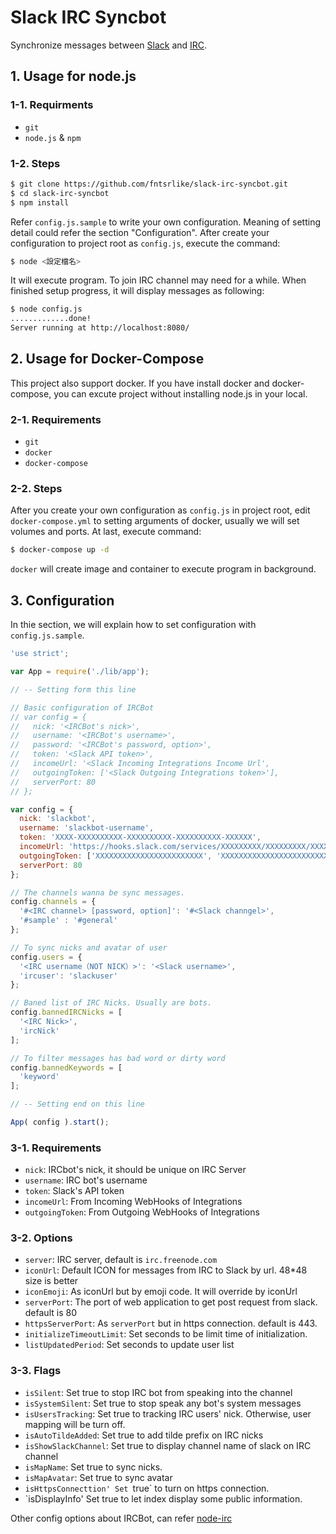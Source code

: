 # Slack IRC Syncbot
Synchronize messages between [Slack](http://slack.com) and [IRC](https://en.wikipedia.org/wiki/Internet_Relay_Chat).

## 1. Usage for node.js

### 1-1. Requirments
- `git`
- `node.js` & `npm`

### 1-2. Steps
```bash
$ git clone https://github.com/fntsrlike/slack-irc-syncbot.git
$ cd slack-irc-syncbot
$ npm install
```

Refer `config.js.sample` to write your own configuration. Meaning of setting detail could refer the section "Configuration". After create your configuration to project root as `config.js`, execute the command:

```bash
$ node <設定檔名>
```

It will execute program. To join IRC channel may need for a while. When finished setup progress, it will display messages as following:

```bash
$ node config.js
.............done!
Server running at http://localhost:8080/
```

## 2. Usage for Docker-Compose

This project also support docker. If you have install docker and docker-compose, you can excute project without installing node.js in your local.

### 2-1. Requirements
- `git`
- `docker`
- `docker-compose`

### 2-2. Steps

After you create your own configuration as `config.js` in project root, edit `docker-compose.yml` to setting arguments of docker, usually we will set volumes and ports. At last, execute command:

```bash
$ docker-compose up -d
```

`docker` will create image and container to execute program in background.

## 3. Configuration

In thie section, we will explain how to set configuration with `config.js.sample`.

```javascript
'use strict';

var App = require('./lib/app');

// -- Setting form this line

// Basic configuration of IRCBot
// var config = {
//   nick: '<IRCBot's nick>',
//   username: '<IRCBot's username>',
//   password: '<IRCBot's password, option>',
//   token: '<Slack API token>',
//   incomeUrl: '<Slack Incoming Integrations Income Url',
//   outgoingToken: ['<Slack Outgoing Integrations token>'],
//   serverPort: 80
// };

var config = {
  nick: 'slackbot',
  username: 'slackbot-username',
  token: 'XXXX-XXXXXXXXXX-XXXXXXXXXX-XXXXXXXXXX-XXXXXX',
  incomeUrl: 'https://hooks.slack.com/services/XXXXXXXXX/XXXXXXXXX/XXXXXXXXXXXXXXXXXXXXXXXX',
  outgoingToken: ['XXXXXXXXXXXXXXXXXXXXXXXX', 'XXXXXXXXXXXXXXXXXXXXXXXX'],
  serverPort: 80
};

// The channels wanna be sync messages.
config.channels = {
  '#<IRC channel> [password, option]': '#<Slack channgel>',
  '#sample' : '#general'
};

// To sync nicks and avatar of user
config.users = {
  '<IRC username（NOT NICK）>': '<Slack username>',
  'ircuser': 'slackuser'
};

// Baned list of IRC Nicks. Usually are bots.
config.bannedIRCNicks = [
  '<IRC Nick>',
  'ircNick'
];

// To filter messages has bad word or dirty word
config.bannedKeywords = [
  'keyword'
];

// -- Setting end on this line

App( config ).start();
```

### 3-1. Requirements
- `nick`: IRCbot's nick, it should be unique on IRC Server
- `username`: IRC bot's username
- `token`: Slack's API token
- `incomeUrl`: From Incoming WebHooks  of Integrations
- `outgoingToken`: From Outgoing WebHooks of Integrations

### 3-2. Options
- `server`: IRC server, default is `irc.freenode.com`
- `iconUrl`: Default ICON for messages from IRC to Slack by url. 48*48 size is better
- `iconEmoji`: As iconUrl but by emoji code. It will override by iconUrl
- `serverPort`: The port of web application to get post request from slack. default is 80
- `httpsServerPort`: As `serverPort` but in https connection. default is 443.
- `initializeTimeoutLimit`: Set seconds to be limit time of initialization.
- `listUpdatedPeriod`: Set seconds to update user list

### 3-3. Flags
- `isSilent`: Set true to stop IRC bot from speaking into the channel
- `isSystemSilent`: Set true to stop speak any bot's system messages
- `isUsersTracking`: Set true to tracking IRC users' nick. Otherwise, user mapping will be turn off.
- `isAutoTildeAdded`: Set true to add tilde prefix on IRC nicks
- `isShowSlackChannel`: Set true to display channel name of slack on IRC channel
- `isMapName`: Set true to sync nicks.
- `isMapAvatar`: Set true to sync avatar
- `isHttpsConnecttion' Set `true` to turn on https connection.
- `isDisplayInfo' Set true to let index display some public information.

Other config options about IRCBot, can refer [node-irc](https://github.com/martynsmith/node-irc/blob/0.3.x/lib/irc.js)
